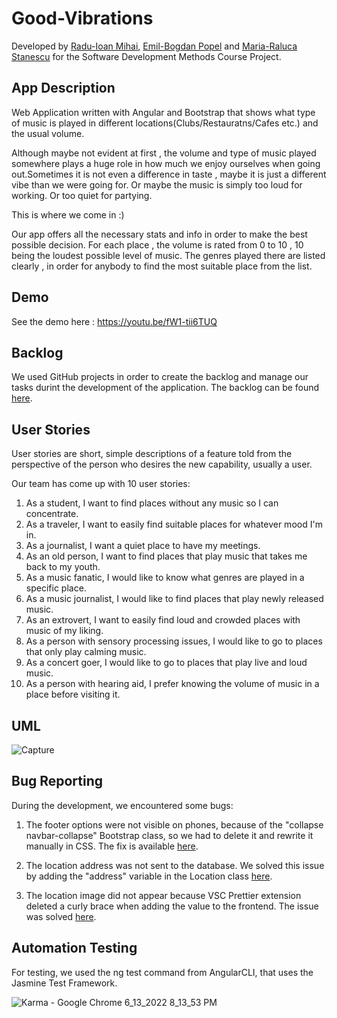 # Good-Vibrations
Developed by [Radu-Ioan Mihai](https://github.com/rimihai2001), [Emil-Bogdan Popel](https://github.com/BogdanPopel) and [Maria-Raluca Stanescu](https://github.com/maria-raluca-st) for the Software Development Methods Course Project.

## App Description

Web Application written with Angular and Bootstrap that shows what type of music is played in different locations(Clubs/Restauratns/Cafes etc.) and the usual volume.

Although maybe not evident at first , the volume and type of music played somewhere plays a huge role in how much we enjoy ourselves when going out.Sometimes it is not even a difference in taste , maybe it is just a different vibe than we were going for. Or maybe the music is simply too loud for working. Or too quiet for partying.

This is where we come in :)

Our app offers all the necessary stats and info in order to make the best possible decision. For each place , the volume is rated from 0 to 10 , 10 being the loudest possible level of music. The genres played there are listed clearly , in order for anybody to find the most suitable place from the list.

## Demo
See the demo here : https://youtu.be/fW1-tii6TUQ

## Backlog
We used GitHub projects in order to create the backlog and manage our tasks durint the development of the application. The backlog can be found [here](https://github.com/users/maria-raluca-st/projects/1).

## User Stories

User stories are short, simple descriptions of a feature told from the perspective of the person who desires the new capability, usually a user.

Our team has come up with 10 user stories:

1. As a student, I want to find places without any music so I can concentrate.
2. As a traveler, I want to easily find suitable places for whatever mood I'm in.
3. As a journalist, I want a quiet place to have my meetings.
4. As an old person, I want to find places that play music that takes me back to my youth.
5. As a music fanatic, I would like to know what genres are played in a specific place.
6. As a music journalist, I would like to find places that play newly released music.
7. As an extrovert, I want to easily find loud and crowded places with music of my liking.
8. As a person with sensory processing issues, I would like to go to places that only play calming music.
9. As a concert goer, I would like to go to places that play live and loud music.
10. As a person with hearing aid, I prefer knowing the volume of music in a place before visiting it.

## UML

![Capture](https://user-images.githubusercontent.com/79644230/173411968-525d44ed-53d6-401b-a146-0d11b704c108.PNG)

## Bug Reporting

During the development, we encountered some bugs:

1. The footer options were not visible on phones, because of the "collapse navbar-collapse" Bootstrap class, so we had to delete it and rewrite it manually in CSS. The fix is available [here](https://github.com/maria-raluca-st/Good-Vibrations/commit/171825dce8ea04231a5203a363c6a530ed54c5d9).

2. The location address was not sent to the database. We solved this issue by adding the "address" variable in the Location class [here](https://github.com/maria-raluca-st/Good-Vibrations/commit/a2c02734cf26daeca44a2a2020e18055a6d6bbc6).

3. The location image did not appear because VSC Prettier extension deleted a curly brace when adding the value to the frontend. The issue was solved [here](https://github.com/maria-raluca-st/Good-Vibrations/commit/b8f64408b6e9601f7e5737e482a1b4c7b9ac7740).


## Automation Testing

For testing, we used the ng test command from AngularCLI, that uses the Jasmine Test Framework.

![Karma - Google Chrome 6_13_2022 8_13_53 PM](https://user-images.githubusercontent.com/79644230/173408553-205b114f-4def-4510-be4d-047df65a3710.png)



